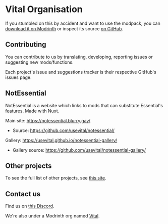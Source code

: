 # Vital Organisation

If you stumbled on this by accident and want to use the modpack, you can [download it on Modrinth](https://modrinth.com/modpack/vital) or inspect its source [on GitHub](https://github.com/intergrav/vital).

## Contributing

You can contribute to us by translating, developing, reporting issues or suggesting new mods/functions.

Each project's issue and suggestions tracker is their respective GitHub's issues page.

## NotEssential 

NotEssential is a website which links to mods that can substitute Essential's features. Made with Nuxt.

Main site: https://notessential.blurry.gay/

- Source: https://github.com/usevital/notessential/

Gallery: https://usevital.github.io/notessential-gallery/

- Gallery source: https://github.com/usevital/notessential-gallery/

## Other projects

To see the full list of other projects, see [this site](https://usevital.github.io).

## Contact us

Find us on [this Discord](https://discord.gg/wncdz7e8jy).

We're also under a Modrinth org named [Vital](https://modrinth.com/organizations/vital).
